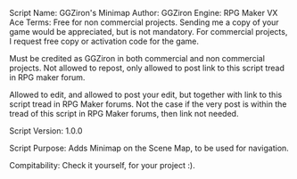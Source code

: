   Script Name: GGZiron's Minimap
  Author: GGZiron
  Engine: RPG Maker VX Ace
  Terms: Free for non commercial projects. Sending me a copy of your game 
  would be appreciated, but is not mandatory.
  For commercial projects, I request free copy or activation code for the game. 
  
  Must be credited as GGZiron in both commercial and non commercial projects.
  Not allowed to repost, only allowed to post link to this script tread in
  RPG maker forum.
  
  Allowed to edit, and allowed to post your edit, but together with link to this
  script tread in RPG Maker forums. Not the case if the very post is within
  the tread of this script in RPG Maker forums, then link not needed.
  
  Script Version: 1.0.0
  
  Script Purpose: Adds Minimap on the Scene Map, to be used for navigation.
  
  Compitability: Check it yourself, for your project :).
